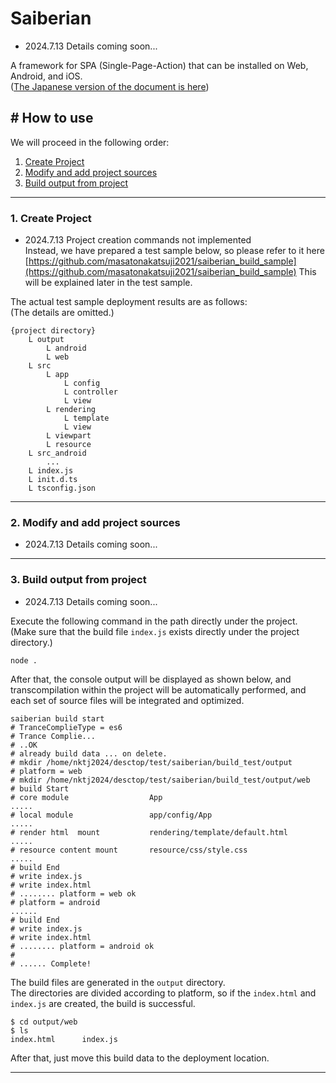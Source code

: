 # Saiberian 

* 2024.7.13 Details coming soon...

A framework for SPA (Single-Page-Action) that can be installed on Web, Android, and iOS.  
([The Japanese version of the document is here](README_JP.md))

## # How to use

We will proceed in the following order:

1. [Create Project](#create_project)
2. [Modify and add project sources](#source)
3. [Build output from project](#build)

---

<div id="create_project"></div>

### 1. Create Project

* 2024.7.13 Project creation commands not implemented  
Instead, we have prepared a test sample below, so please refer to it here
[https://github.com/masatonakatsuji2021/saiberian_build_sample](https://github.com/masatonakatsuji2021/saiberian_build_sample)
This will be explained later in the test sample.

The actual test sample deployment results are as follows:  
(The details are omitted.)

```
{project directory}
    L output
        L android
        L web
    L src
        L app
            L config
            L controller
            L view
        L rendering
            L template
            L view
        L viewpart
        L resource
    L src_android
        ...
    L index.js
    L init.d.ts
    L tsconfig.json
```

---

<div id="source"></div>

### 2. Modify and add project sources

* 2024.7.13 Details coming soon...
---
<div id="build"></div>

### 3. Build output from project

* 2024.7.13 Details coming soon...

Execute the following command in the path directly under the project.  
(Make sure that the build file ``index.js`` exists directly under the project directory.)

```console
node .
```

After that, the console output will be displayed as shown below,
and transcompilation within the project will be automatically performed, and each set of source files will be integrated and optimized.

```console
saiberian build start
# TranceComplieType = es6
# Trance Complie...
# ..OK
# already build data ... on delete.
# mkdir /home/nktj2024/desctop/test/saiberian/build_test/output
# platform = web
# mkdir /home/nktj2024/desctop/test/saiberian/build_test/output/web
# build Start
# core module                  App
.....
# local module                 app/config/App
.....
# render html  mount           rendering/template/default.html
.....
# resource content mount       resource/css/style.css
.....
# build End
# write index.js
# write index.html
# ........ platform = web ok
# platform = android
......
# build End
# write index.js
# write index.html
# ........ platform = android ok
#
# ...... Complete!
```

The build files are generated in the ``output`` directory.  
The directories are divided according to platform, so if the ``index.html`` and ``index.js`` are created, the build is successful.

```
$ cd output/web
$ ls
index.html      index.js
```

After that, just move this build data to the deployment location.

---
